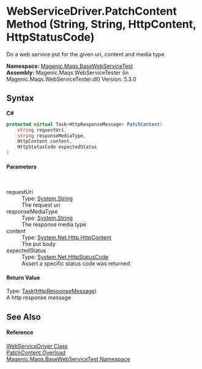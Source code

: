# WebServiceDriver.PatchContent Method (String, String, HttpContent, HttpStatusCode)
 

Do a web service put for the given uri, content and media type

**Namespace:**&nbsp;<a href="MAQS_5/WebServices_AUTOGENERATED/Magenic-Maqs-BaseWebServiceTest_Namespace">Magenic.Maqs.BaseWebServiceTest</a><br />**Assembly:**&nbsp;Magenic.Maqs.WebServiceTester (in Magenic.Maqs.WebServiceTester.dll) Version: 5.3.0

## Syntax

**C#**<br />
``` C#
protected virtual Task<HttpResponseMessage> PatchContent(
	string requestUri,
	string responseMediaType,
	HttpContent content,
	HttpStatusCode expectedStatus
)
```


#### Parameters
&nbsp;<dl><dt>requestUri</dt><dd>Type: <a href="http://msdn2.microsoft.com/en-us/library/s1wwdcbf" target="_blank">System.String</a><br />The request uri</dd><dt>responseMediaType</dt><dd>Type: <a href="http://msdn2.microsoft.com/en-us/library/s1wwdcbf" target="_blank">System.String</a><br />The response media type</dd><dt>content</dt><dd>Type: <a href="http://msdn2.microsoft.com/en-us/library/hh193687" target="_blank">System.Net.Http.HttpContent</a><br />The put body</dd><dt>expectedStatus</dt><dd>Type: <a href="http://msdn2.microsoft.com/en-us/library/f92ssyy1" target="_blank">System.Net.HttpStatusCode</a><br />Assert a specific status code was returned</dd></dl>

#### Return Value
Type: <a href="http://msdn2.microsoft.com/en-us/library/dd321424" target="_blank">Task</a>(<a href="http://msdn2.microsoft.com/en-us/library/hh159046" target="_blank">HttpResponseMessage</a>)<br />A http response message

## See Also


#### Reference
<a href="MAQS_5/WebServices_AUTOGENERATED/WebServiceDriver_Class">WebServiceDriver Class</a><br /><a href="MAQS_5/WebServices_AUTOGENERATED/WebServiceDriver-PatchContent_Method">PatchContent Overload</a><br /><a href="MAQS_5/WebServices_AUTOGENERATED/Magenic-Maqs-BaseWebServiceTest_Namespace">Magenic.Maqs.BaseWebServiceTest Namespace</a><br />